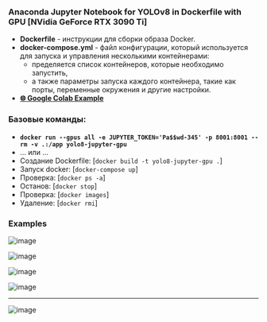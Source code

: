 ### Anaconda Jupyter Notebook for YOLOv8 in Dockerfile with GPU [NVidia GeForce RTX 3090 Ti]

- **Dockerfile** - инструкции для сборки образа Docker.
- **docker-compose.yml** - файл конфигурации, который используется для запуска и управления несколькими контейнерами:
  - пределяется список контейнеров, которые необходимо запустить, 
  - а также параметры запуска каждого контейнера, такие как порты, переменные окружения и другие настройки.
- **[🌐 Google Colab Example](https://colab.research.google.com/drive/1J-kp6ORIib4uyeVCtn2JK8_yXWN5qGlU?usp=sharing)**

### Базовые команды:
- **`docker run --gpus all -e JUPYTER_TOKEN='Pa$$wd-345' -p 8001:8001 --rm -v .:/app yolo8-jupyter-gpu`**
- ... или ...
- Создание Dockerfile: [`docker build -t yolo8-jupyter-gpu .`]
- Запуск docker: [`docker-compose up`]
- Проверка: [`docker ps -a`]
- Останов: [`docker stop`]
- Проверка: [`docker images`]
- Удаление: [`docker rmi`]

### Examples

![image](https://github.com/DmPanf/Docker_GPU_Jupyter/assets/99917230/db37823d-1b77-4522-aa72-56107c8e77a0)


![image](https://github.com/DmPanf/Docker_GPU_Jupyter/assets/99917230/5f0e6ed6-3ba4-4010-b869-f2ed92ed467f)


![image](https://github.com/DmPanf/Docker_GPU_Jupyter/assets/99917230/ef68c185-9afd-4e4d-ae74-1d7a1dba7b69)


![image](https://github.com/DmPanf/Docker_GPU_Jupyter/assets/99917230/3f50c737-2aab-4109-9c80-8297d6af664a)


---

![image](https://github.com/DmPanf/Docker_GPU_Jupyter/assets/99917230/06c66914-b957-4280-a210-5b2752220115)

